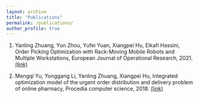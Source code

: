 ```yaml
---
layout: archive
title: "Publications"
permalink: /publications/
author_profile: true
---
```


1. Yanling Zhuang, Yun Zhou, Yufei Yuan, Xiangpei Hu, Elkafi Hassini, Order Picking Optimization with Rack-Moving Mobile Robots and Multiple Workstations, European Journal of Operational Research, 2021. [(link)](https://doi.org/10.1016/j.ejor.2021.08.003)

2. Mengqi Yu, Yonggang Li, Yanling Zhuang, Xiangpei Hu, Integrated optimization model of the urgent order distribution and delivery problem of online pharmacy, Procedia computer science, 2018. [(link)](https://doi.org/10.1016/j.procs.2018.08.067)
